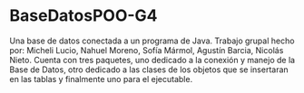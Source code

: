 # BaseDatosPOO-G4
Una base de datos conectada a un programa de Java. Trabajo grupal hecho por: Micheli Lucio, Nahuel Moreno, Sofía Mármol, Agustín Barcia, Nicolás Nieto. 
Cuenta con tres paquetes, uno dedicado a la conexión y manejo de la Base de Datos, otro dedicado a las clases de los objetos que se insertaran en las tablas y finalmente uno para el ejecutable.
